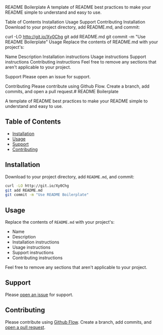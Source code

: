 README Boilerplate
A template of README best practices to make your README simple to understand and easy to use.

Table of Contents
Installation
Usage
Support
Contributing
Installation
Download to your project directory, add README.md, and commit:

curl -LO http://git.io/Xy0Chg
git add README.md
git commit -m "Use README Boilerplate"
Usage
Replace the contents of README.md with your project's:

Name
Description
Installation instructions
Usage instructions
Support instructions
Contributing instructions
Feel free to remove any sections that aren't applicable to your project.

Support
Please open an issue for support.

Contributing
Please contribute using Github Flow. Create a branch, add commits, and open a pull request.# README Boilerplate

A template of README best practices to make your README simple to understand and easy to use. 

## Table of Contents

- [Installation](#installation)
- [Usage](#usage)
- [Support](#support)
- [Contributing](#contributing)

## Installation

Download to your project directory, add `README.md`, and commit:

```sh
curl -LO http://git.io/Xy0Chg
git add README.md
git commit -m "Use README Boilerplate"
```

## Usage

Replace the contents of `README.md` with your project's:

- Name
- Description
- Installation instructions
- Usage instructions
- Support instructions
- Contributing instructions

Feel free to remove any sections that aren't applicable to your project.

## Support

Please [open an issue](https://github.com/fraction/readme-boilerplate/issues/new) for support.

## Contributing

Please contribute using [Github Flow](https://guides.github.com/introduction/flow/). Create a branch, add commits, and [open a pull request](https://github.com/fraction/readme-boilerplate/compare/).
